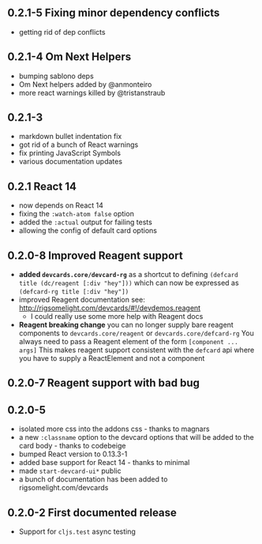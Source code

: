 ## 0.2.1-5 Fixing minor dependency conflicts

* getting rid of dep conflicts 

## 0.2.1-4 Om Next Helpers

* bumping sablono deps
* Om Next helpers added by @anmonteiro
* more react warnings killed by @tristanstraub 

## 0.2.1-3

* markdown bullet indentation fix
* got rid of a bunch of React warnings
* fix printing JavaScript Symbols
* various documentation updates

## 0.2.1 React 14

* now depends on React 14
* fixing the `:watch-atom false` option 
* added the `:actual` output for failing tests
* allowing the config of default card options 

## 0.2.0-8 Improved Reagent support

* **added `devcards.core/devcard-rg`** as a shortcut to defining
  `(defcard title (dc/reagent [:div "hey"]))` which can now be
  expressed as `(defcard-rg title [:div "hey"])`
* improved Reagent documentation
  see: http://rigsomelight.com/devcards/#!/devdemos.reagent
  - I could really use some more help with Reagent docs
* **Reagent breaking change** you can no longer supply bare reagent components to
  `devcards.core/reagent` or `devcards.core/defcard-rg` You always
  need to pass a Reagent element of the form `[component ... args]`
  This makes reagent support consistent with the `defcard` api where you have to
  supply a ReactElement and not a component

## 0.2.0-7 Reagent support with bad bug

## 0.2.0-5

* isolated more css into the addons css - thanks to magnars
* a new `:classname` option to the devcard options that will be added
to the card body - thanks to codebeige
* bumped React version to 0.13.3-1
* added base support for React 14 - thanks to minimal
* made `start-devcard-ui*` public
* a bunch of documentation has been added to rigsomelight.com/devcards

## 0.2.0-2 First documented release

* Support for `cljs.test` async testing

